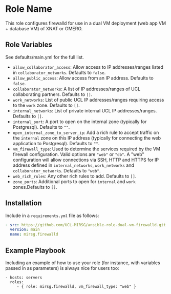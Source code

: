 # Role Name

This role configures firewalld for use in a dual VM deployment (web app VM +
database VM) of XNAT or OMERO.

## Role Variables

See defaults/main.yml for the full list.

- `allow_collaborator_access`: Allow access to IP addresses/ranges listed in
  `collaborator_networks`. Defaults to `false`.
- `allow_public_access`: Allow access from an IP address. Defaults to `false`.
- `collaborator_networks`: A list of IP addresses/ranges of UCL collaborating
  partners. Defaults to `[]`.
- `work_networks`: List of public UCL IP addresses/ranges requiring access to
  the `work` zone. Defaults to `[]`.
- `internal_networks`: List of private internal UCL IP addresses/ranges.
  Defaults to `[]`.
- `internal_port`: A port to open on the internal zone (typically for
  Postgresql). Defaults to `""`.
- `open_internal_zone_to_server_ip`: Add a rich rule to accept traffic on the
  `internal` zone on this IP address (typically for connecting the web
  application to Postgresql). Defaults to `""`.
- `vm_firewall_type`: Used to determine the services required by the VM firewall
  configuration. Valid options are `"web"` or `"db"`. A "web" configuration will
  allow connections via SSH, HTTP and HTTPS for IP address defined in
  `internal_networks`, `work_networks` and `collaborator_networks`. Defaults to
  `"web"`.
- `web_rich_rules`: Any other rich rules to add. Defaults to `[]`.
- `zone_ports`: Additional ports to open for `internal` and `work`
  zones.Defaults to `[]`.

## Installation

Include in a `requirements.yml` file as follows:

```yaml
- src: https://github.com/UCL-MIRSG/ansible-role-dual-vm-firewalld.git
  version: main
  name: mirsg.firewalld
```

## Example Playbook

Including an example of how to use your role (for instance, with variables
passed in as parameters) is always nice for users too:

    - hosts: servers
      roles:
         - { role: mirsg.firewalld, vm_firewall_type: "web" }
